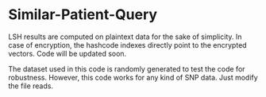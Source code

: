 # Similar-Patient-Query

LSH results are computed on plaintext data for the sake of simplicity. In case of encryption, the hashcode indexes directly point to the encrypted vectors. Code will be updated soon. 

The dataset used in this code is randomly generated to test the code for robustness. However, this code works for any kind of SNP data. Just modify the file reads. 
